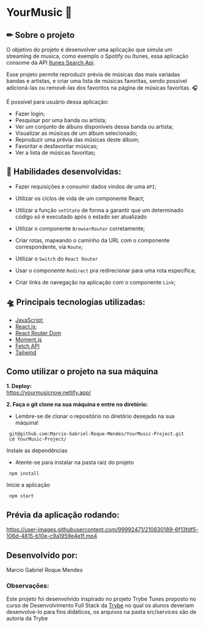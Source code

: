 # YourMusic :musical_note:
## ✏ Sobre o projeto

O objetivo do projeto é desenvolver uma aplicação que simula um streaming de musica, como exemplo o Spotify ou Itunes, essa aplicação consome da API [Itunes Search Api](https://developer.apple.com/library/archive/documentation/AudioVideo/Conceptual/iTuneSearchAPI/index.html).

Esse projeto permite reproduzir prévia de músicas das mais variadas bandas e artistas, e criar uma lista de músicas favoritas, sendo possível adicioná-las ou removê-las dos favoritos na página de músicas favoritas. :headphones:

É possível para usuário dessa aplicação:

* Fazer login;
* Pesquisar por uma banda ou artista;
* Ver um conjunto de álbuns disponíveis dessa banda ou artista;
* Visualizar as músicas de um álbum selecionado;
* Reproduzir uma prévia das músicas deste álbum;
* Favoritar e desfavoritar músicas;
* Ver a lista de músicas favoritas;

## :wrench: Habilidades desenvolvidas:
* Fazer requisições e consumir dados vindos de uma `API`;

* Utilizar os ciclos de vida de um componente React;

* Utilizar a função `setState` de forma a garantir que um determinado código só é executado após o estado ser atualizado
  
* Utilizar o componente `BrowserRouter` corretamente;

* Criar rotas, mapeando o caminho da URL com o componente correspondente, via `Route`;

* Utilizar o `Switch` do `React Router`

* Usar o componente `Redirect` pra redirecionar para uma rota específica;

* Criar links de navegação na aplicação com o componente `Link`;

## :flying_saucer: Principais tecnologias utilizadas: 
- [JavaScript](https://developer.mozilla.org/pt-BR/docs/Web/JavaScript);
- [React.js](https://pt-br.reactjs.org/);
- [React Router Dom](https://reactrouter.com/en/main)
- [Moment.js](https://momentjs.com/)
- [Fetch API](https://developer.mozilla.org/pt-BR/docs/Web/API/Fetch_API)
- [Tailwind](https://tailwindcss.com/)

## Como utilizar o projeto na sua máquina
<strong>1. Deploy:</strong>
</br>
https://yourmusicnow.netlify.app/

<strong>2. Faça o git clone na sua máquina e entre no diretório:</strong>
 - Lembre-se de clonar o repositório no diretório desejado na sua máquina!
 ```
  git@github.com:Marcio-Gabriel-Roque-Mendes/YourMusic-Project.git
  cd YourMusic-Project/
 ```
 Instale as dependências
 - Atente-se para instalar na pasta raiz do projeto
```
 npm install
```
Inicie a aplicação 
```
 npm start
```

## Prévia da aplicação rodando:

https://user-images.githubusercontent.com/99992471/210630189-6f13fdf5-106d-4815-b10e-c9a1959e4e1f.mp4

## Desenvolvido por: 
Marcio Gabriel Roque Mendes

### Observações:
Este projeto foi desenvolvido inspirado no projeto Trybe Tunes proposto no curso de Desenvolvimento Full Stack da [Trybe](https://www.betrybe.com/) no qual os alunos deveriam desenvolve-lo para fins didáticos, os arquivos na pasta src/services são de autoria da Trybe
